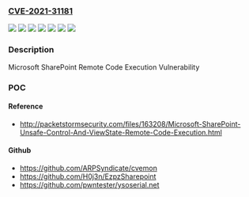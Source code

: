 ### [CVE-2021-31181](https://cve.mitre.org/cgi-bin/cvename.cgi?name=CVE-2021-31181)
![](https://img.shields.io/static/v1?label=Product&message=Microsoft%20SharePoint%20Enterprise%20Server%202016&color=blue)
![](https://img.shields.io/static/v1?label=Product&message=Microsoft%20SharePoint%20Foundation%202013%20Service%20Pack%201&color=blue)
![](https://img.shields.io/static/v1?label=Product&message=Microsoft%20SharePoint%20Server%202019&color=blue)
![](https://img.shields.io/static/v1?label=Version&message=15.0.0%3C%2015.0.5345.1000%20&color=brighgreen)
![](https://img.shields.io/static/v1?label=Version&message=16.0.0%3C%2016.0.10374.20000%20&color=brighgreen)
![](https://img.shields.io/static/v1?label=Version&message=16.0.0%3C%2016.0.5161.1000%20&color=brighgreen)
![](https://img.shields.io/static/v1?label=Vulnerability&message=Remote%20Code%20Execution&color=brighgreen)

### Description

Microsoft SharePoint Remote Code Execution Vulnerability

### POC

#### Reference
- http://packetstormsecurity.com/files/163208/Microsoft-SharePoint-Unsafe-Control-And-ViewState-Remote-Code-Execution.html

#### Github
- https://github.com/ARPSyndicate/cvemon
- https://github.com/H0j3n/EzpzSharepoint
- https://github.com/pwntester/ysoserial.net

